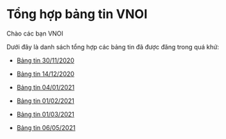 # Tổng hợp bảng tin VNOI

Chào các bạn VNOI

Dưới đây là danh sách tổng hợp các bảng tin đã được đăng trong quá khứ:

* [Bảng tin 30/11/2020](https://vnoi.info/wiki/news-bulletin/b%E1%BA%A3ng-tin-30112020.md)

* [Bảng tin 14/12/2020](https://vnoi.info/wiki/news-bulletin/b%E1%BA%A3ng-tin-14122020.md)

* [Bảng tin 04/01/2021](https://vnoi.info/wiki/news-bulletin/b%E1%BA%A3ng-tin-04012021.md)

* [Bảng tin 01/02/2021](https://vnoi.info/wiki/news-bulletin/b%E1%BA%A3ng-tin-04032021.md)

* [Bảng tin 01/03/2021](https://vnoi.info/wiki/news-bulletin/b%E1%BA%A3ng-tin-01032021.md)

* [Bảng tin 06/05/2021](https://vnoi.info/wiki/news-bulletin/b%E1%BA%A3ng-tin-06052021.md)
